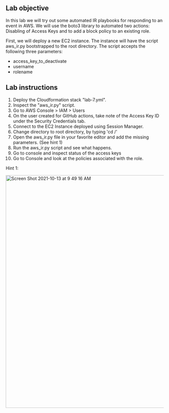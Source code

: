 ## Lab objective
In this lab we will try out some automated IR playbooks for responding to an event in AWS. We will use the boto3 library to automated two actions: Disabling of Access Keys and to add a block policy to an existing role.

First, we will deploy a new EC2 instance. The instance will have the script aws_ir.py bootstrapped to the root directory. The script accepts the following three parameters:
* access_key_to_deactivate
* username
* rolename


## Lab instructions
1. Deploy the Cloudformation stack "lab-7.yml".
2. Inspect the  "aws_ir.py" script.
3. Go to AWS Console > IAM > Users
4. On the user created for GitHub actions, take note of the Access Key ID under the Security Credentials tab.
5. Connect to the EC2 Instance deployed using Session Manager.
6. Change directory to root directory, by typing 'cd /'
7. Open the aws_ir.py file in your favorite editor and add the missing parameters. (See hint 1)
8. Run the aws_ir.py script and see what happens.
9. Go to console and inspect status of the access keys
10. Go to Console and look at the policies associated with the role. 


Hint 1:


<img width="742" alt="Screen Shot 2021-10-13 at 9 49 16 AM" src="https://user-images.githubusercontent.com/26272119/137090248-f7512789-13ba-418d-a0bb-d88efc944cd6.png">
